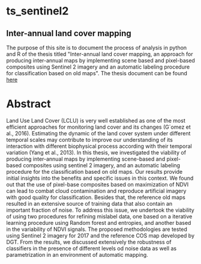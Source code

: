 # ts_sentinel2 

## Inter-annual land cover mapping

The purpose of this site is to document the process of analysis in python and R of the thesis titled "Inter-annual land cover mapping, an approach for producing inter-annual maps by implementing scene based and pixel-based composites using Sentinel 2 imagery and an automatic labeling procedure for classification based on old maps". The thesis document can be found [here]( https://williamamartinez.github.io/ts_sentinel2/Document/Thesis_index_wm.pdf)

# Abstract

Land Use Land Cover (LCLU) is very well established as one of the most efficient approaches for monitoring land cover and its changes (G´omez et al., 2016). Estimating the dynamic of the land cover system under different temporal scales may contribute to improve our understanding of its interaction with different biophysical process according with their temporal variation (Yang et al., 2013). In this thesis, we investigated the viability of producing inter-annual maps by implementing scene-based and pixel-based composites using sentinel 2 imagery, and an automatic labeling procedure for the classification based on old maps. Our results provide initial insights into the benefits and specific issues in this context. We found out that the use of pixel-base composites based on maximization of NDVI can lead to combat cloud contamination and reproduce artificial imagery with good quality for classification. Besides that, the reference old maps resulted in an extensive source of training data that also contain an important fraction of noise. To address this issue, we undertook the viability of using two procedures for refining mislabel data, one based on a iterative learning procedure using Random forest and entropies, and another based in the variability of NDVI signals. The proposed methodologies are tested using Sentinel 2 imagery for 2017 and the reference COS map developed by DGT. From the results, we discussed extensively the robustness of classifiers in the presence of different levels od noise data as well as parametrization in an environment of automatic mapping.

